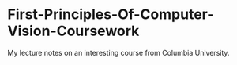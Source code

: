 # First-Principles-Of-Computer-Vision-Coursework
My lecture notes on an interesting course from Columbia University.
